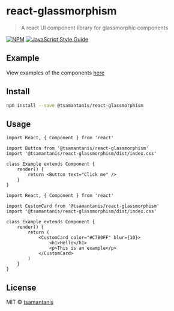 # react-glassmorphism

> A react UI component library for glassmorphic components

[![NPM](https://img.shields.io/npm/v/@tsamantanis/react-glassmorphism.svg)](https://www.npmjs.com/package/@tsamantanis/react-glassmorphism) [![JavaScript Style Guide](https://img.shields.io/badge/code_style-standard-brightgreen.svg)](https://standardjs.com)


## Example

View examples of the components [here](https://tsamantanis.github.io/react-glassmorphism/)

## Install

```bash
npm install --save @tsamantanis/react-glassmorphism
```

## Usage

```tsx
import React, { Component } from 'react'

import Button from '@tsamantanis/react-glassmorphism'
import '@tsamantanis/react-glassmorphism/dist/index.css'

class Example extends Component {
    render() {
        return <Button text="Click me" />
    }
}
```

```tsx
import React, { Component } from 'react'

import CustomCard from '@tsamantanis/react-glassmorphism'
import '@tsamantanis/react-glassmorphism/dist/index.css'

class Example extends Component {
    render() {
        return (
            <CustomCard color="#C780FF" blur={10}>
                <h1>Hello</h1>
                <p>This is an example</p>
            </CustomCard>
        )
    }
}
```
## License

MIT © [tsamantanis](https://github.com/tsamantanis)
